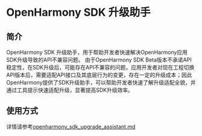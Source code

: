 # OpenHarmony SDK 升级助手

## 简介

OpenHarmony SDK 升级助手，用于帮助开发者快速解决OpenHarmony应用SDK升级导致的API不兼容问题。
由于OpenHarmony SDK Beta版本不承诺API稳定性，在SDK升级后，可能存在API不兼容的问题，应用开发者对现在工程切换API版本后，需要适配API接口及其底层行为的变更，存在一定的升级成本；因此OpenHarmony提供了SDK升级助手，可以帮助开发者快速了解升级适配全貌，并通过工具提示快速适配升级，显著提高SDK升级效率。

## 使用方式

详情请参考[openharmony_sdk_upgrade_assistant.md](https://gitee.com/openharmony/docs/blob/master/zh-cn/application-dev/tools/openharmony_sdk_upgrade_assistant.md)